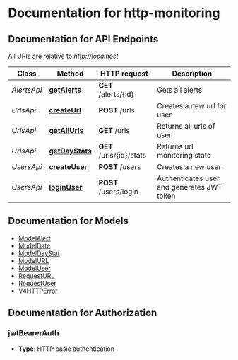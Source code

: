 # Documentation for http-monitoring

<a name="documentation-for-api-endpoints"></a>
## Documentation for API Endpoints

All URIs are relative to *http://localhost*

| Class | Method | HTTP request | Description |
|------------ | ------------- | ------------- | -------------|
| *AlertsApi* | [**getAlerts**](Apis/AlertsApi.md#getalerts) | **GET** /alerts/{id} | Gets all alerts |
| *UrlsApi* | [**createUrl**](Apis/UrlsApi.md#createurl) | **POST** /urls | Creates a new url for user |
*UrlsApi* | [**getAllUrls**](Apis/UrlsApi.md#getallurls) | **GET** /urls | Returns all urls of user |
*UrlsApi* | [**getDayStats**](Apis/UrlsApi.md#getdaystats) | **GET** /urls/{id}/stats | Returns url monitoring stats |
| *UsersApi* | [**createUser**](Apis/UsersApi.md#createuser) | **POST** /users | Creates a new user |
*UsersApi* | [**loginUser**](Apis/UsersApi.md#loginuser) | **POST** /users/login | Authenticates user and generates JWT token |


<a name="documentation-for-models"></a>
## Documentation for Models

 - [ModelAlert](./Models/ModelAlert.md)
 - [ModelDate](./Models/ModelDate.md)
 - [ModelDayStat](./Models/ModelDayStat.md)
 - [ModelURL](./Models/ModelURL.md)
 - [ModelUser](./Models/ModelUser.md)
 - [RequestURL](./Models/RequestURL.md)
 - [RequestUser](./Models/RequestUser.md)
 - [V4HTTPError](./Models/V4HTTPError.md)


<a name="documentation-for-authorization"></a>
## Documentation for Authorization

<a name="jwtBearerAuth"></a>
### jwtBearerAuth

- **Type**: HTTP basic authentication

